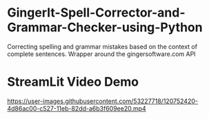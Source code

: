 # GingerIt-Spell-Corrector-and-Grammar-Checker-using-Python

Correcting spelling and grammar mistakes based on the context of complete sentences. Wrapper around the gingersoftware.com API

# StreamLit Video Demo
https://user-images.githubusercontent.com/53227718/120752420-4d86ac00-c527-11eb-82dd-a6b3f609ee20.mp4


